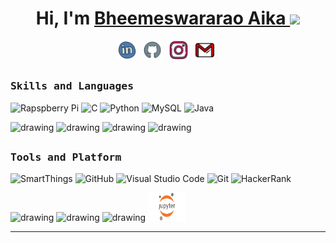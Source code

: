 <div align="center">
  <h1>Hi, I'm <a href="https://github.com/Bheemeshaika/">Bheemeswararao Aika </a><img src="https://github.com/himanshusharma89/himanshusharma89/blob/master/Hi.gif" width="25px"></h1></div>
<p align='center'>
   <a href="https://www.linkedin.com/in/bheemeswararao-aika-057846239/"><img height="30" src="https://github.com/Bheemeshaika/Bheemeshaika/blob/main/linkedin%20(1).png?raw=true" alt="linkedin"></a>&nbsp;&nbsp;
<a href="https://github.com/Bheemeshaika"><img height="30" src="https://github.com/Bheemeshaika/Bheemeshaika/blob/main/github.png" alt="github"></a>&nbsp;&nbsp;
<a href="https://www.instagram.com/bheemeswar_aika_/"><img height="30" src="https://github.com/Bheemeshaika/Bheemeshaika/blob/main/instagram.png" alt="insta"></a>&nbsp;&nbsp;
<a href="https://mail.google.com/bheemesh9392@gmail.com"><img height="30" src="https://github.com/Bheemeshaika/Bheemeshaika/blob/main/gmail.png?raw=true" alt="tableau"></a>&nbsp;&nbsp;
 

##
<h3><b><samp>Skills and Languages</samp></b></h3>

![Rapspberry Pi](https://img.shields.io/badge/Raspberry_pi-C51A4A?style=flat-square&logo=raspberry-pi&logoColor=white)
![C](https://img.shields.io/badge/C-27338e?style=flat-square&logo=c&logoColor=white)
![Python](https://img.shields.io/badge/Python-3776AB?style=flat-square&logo=Python&logoColor=white)
![MySQL](https://img.shields.io/badge/MySQL-4479A1?style=flat-square&logo=MySQL&logoColor=white)
![Java](https://img.shields.io/badge/Java-013243?style=flat-square&logo=Java&logoColor=white)

<span>
<img src="https://github.com/amandewatnitrr/amandewatnitrr/blob/main/imgs/c.svg" alt="drawing" width="50"/>

<img src="https://github.com/amandewatnitrr/amandewatnitrr/blob/main/imgs/raspberry-pi.svg" alt="drawing" width="50"/>

<img src="https://github.com/amandewatnitrr/amandewatnitrr/blob/main/imgs/python-5.svg" alt="drawing" width="50"/>
<img src="https://github.com/amandewatnitrr/amandewatnitrr/blob/main/imgs/mysql-6.svg" alt="drawing" width="50"/>

  </span>
    
##
<h3><b><samp>Tools and Platform</samp></b></h3>

![SmartThings](https://img.shields.io/badge/SmartThings-777BB4?style=flat-square&logo=SmartThings&logoColor=white)
![GitHub](https://img.shields.io/badge/GitHub-181717?style=flat-square&logo=github)
![Visual Studio Code](https://img.shields.io/badge/Visual_Studio_Code-007ACC?style=flat-square&logo=Visual-Studio-Code&logoColor=white)
![Git](https://img.shields.io/badge/Git-F05032?style=flat-square&logo=Git&logoColor=white)
![HackerRank](https://img.shields.io/badge/HackerRank-107C10?style=flat-square&logo=HackerRank&logoColor=black)

<span>

<img src="https://github.com/amandewatnitrr/amandewatnitrr/blob/main/imgs/git-icon.svg" alt="drawing" width="40"/>

<img src="https://github.com/amandewatnitrr/amandewatnitrr/blob/main/imgs/hackerrank.svg" alt="drawing" width="50"/>
<img src="https://github.com/amandewatnitrr/amandewatnitrr/blob/main/imgs/visual-studio-code.svg" alt="drawing" width="40"/>
<img src="https://github.com/Bheemeshaika/Bheemeshaika/blob/main/1_HL-vMLhAMnqtAWw6LyhZbQ.png?raw=true" height="45" width="60"/>
</span>
<hr> <br>



















